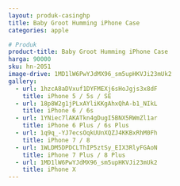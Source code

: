 ```yaml
---
layout: produk-casinghp
title: Baby Groot Humming iPhone Case
categories: apple

# Produk
product-title: Baby Groot Humming iPhone Case
harga: 90000
sku: hn-2051
image-drive: 1MD1lW6PwYJdMX96_sm5upHKVJi23mUk2
gallery:
  - url: 1hzcA8aDVxuf1DYFMEXj6sHoJgjs3x8dF
    title: iPhone 5 / 5s / SE
  - url: 18p8W2g1jPLxAYliKKgAhxQhA-b1_NIkL
    title: iPhone 6 / 6s
  - url: 1YNiec7lAKATkn4gDugI5BNX5RWmZl1ar
    title: iPhone 6 Plus / 6s Plus
  - url: 1q9q_-YJ7ecsOqkUUnXQZJ4KKBxRhM0Fh
    title: iPhone 7 / 8
  - url: 1WLDM5DPDCLThIP5ztSy_EIX3RlyFGAoN
    title: iPhone 7 Plus / 8 Plus
  - url: 1MD1lW6PwYJdMX96_sm5upHKVJi23mUk2
    title: iPhone X
---
```

